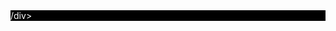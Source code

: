 <div style="background-color:black;color:white;"
<iframe
    src="https://gateway.ipfscdn.io/ipfs/QmPuyhD9TN9gp29M2YCvhRCjQbj3dBoN87omyBUnFAJiQM/token-drop.html?contract=0x2aBc4c6615bD994C97CcB689DF7E0931db47C0B0&chainId=56"
    width="800px"
    height="800px"
    style="max-width:100%;"
    frameborder="0"
    ></iframe>
/div>
